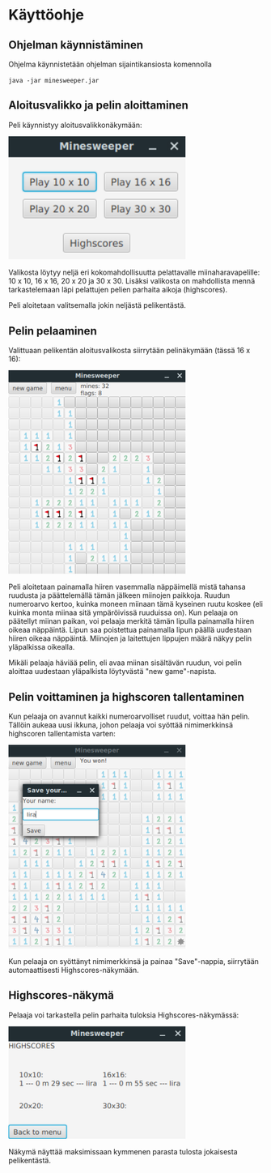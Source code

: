 # Käyttöohje

## Ohjelman käynnistäminen

Ohjelma käynnistetään ohjelman sijaintikansiosta komennolla

`java -jar minesweeper.jar`

## Aloitusvalikko ja pelin aloittaminen

Peli käynnistyy aloitusvalikkonäkymään:

<img src="https://github.com/hackinen/ot-harjoitustyo/blob/master/dokumentointi/misc/mainmenu.png" width="350">

Valikosta löytyy neljä eri kokomahdollisuutta pelattavalle miinaharavapelille: 10 x 10, 16 x 16, 20 x 20 ja 30 x 30. Lisäksi valikosta on mahdollista mennä tarkastelemaan läpi pelattujen pelien parhaita aikoja (highscores).

Peli aloitetaan valitsemalla jokin neljästä pelikentästä.

## Pelin pelaaminen

Valittuaan pelikentän aloitusvalikosta siirrytään pelinäkymään (tässä 16 x 16):

<img src="https://github.com/hackinen/ot-harjoitustyo/blob/master/dokumentointi/misc/gamemode.png" width="350">

Peli aloitetaan painamalla hiiren vasemmalla näppäimellä mistä tahansa ruudusta ja päättelemällä tämän jälkeen miinojen paikkoja. Ruudun numeroarvo kertoo, kuinka moneen miinaan tämä kyseinen ruutu koskee (eli kuinka monta miinaa sitä ympäröivissä ruuduissa on). Kun pelaaja on päätellyt miinan paikan, voi pelaaja merkitä tämän lipulla painamalla hiiren oikeaa näppäintä. Lipun saa poistettua painamalla lipun päällä uudestaan hiiren oikeaa näppäintä. Miinojen ja laitettujen lippujen määrä näkyy pelin yläpalkissa oikealla.

Mikäli pelaaja häviää pelin, eli avaa miinan sisältävän ruudun, voi pelin aloittaa uudestaan yläpalkista löytyvästä "new game"-napista.

## Pelin voittaminen ja highscoren tallentaminen

Kun pelaaja on avannut kaikki numeroarvolliset ruudut, voittaa hän pelin. Tällöin aukeaa uusi ikkuna, johon pelaaja voi syöttää nimimerkkinsä highscoren tallentamista varten:

<img src="https://github.com/hackinen/ot-harjoitustyo/blob/master/dokumentointi/misc/savehighscore.png" width="350">

Kun pelaaja on syöttänyt nimimerkkinsä ja painaa "Save"-nappia, siirrytään automaattisesti Highscores-näkymään.

## Highscores-näkymä

Pelaaja voi tarkastella pelin parhaita tuloksia Highscores-näkymässä:

<img src="https://github.com/hackinen/ot-harjoitustyo/blob/master/dokumentointi/misc/higscores.png" width="350">

Näkymä näyttää maksimissaan kymmenen parasta tulosta jokaisesta pelikentästä.
